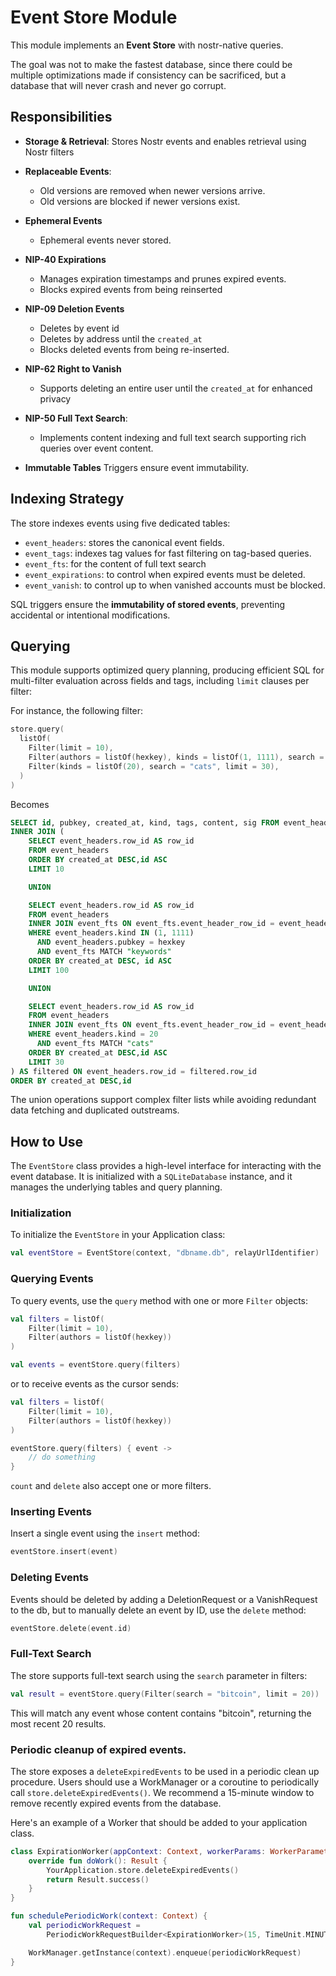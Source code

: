 # Event Store Module

This module implements an **Event Store** with nostr-native queries.

The goal was not to make the fastest database, since there could be multiple optimizations made if
consistency can be sacrificed, but a database that will never crash and never go corrupt.

## Responsibilities

- **Storage & Retrieval**:
  Stores Nostr events and enables retrieval using Nostr filters

- **Replaceable Events**:
  - Old versions are removed when newer versions arrive.
  - Old versions are blocked if newer versions exist.

- **Ephemeral Events**
  - Ephemeral events never stored.

- **NIP-40 Expirations**
  - Manages expiration timestamps and prunes expired events.
  - Blocks expired events from being reinserted

- **NIP-09 Deletion Events**
  - Deletes by event id
  - Deletes by address until the `created_at`
  - Blocks deleted events from being re-inserted.

- **NIP-62 Right to Vanish**
  - Supports deleting an entire user until the `created_at` for enhanced privacy

- **NIP-50 Full Text Search**:
  - Implements content indexing and full text search supporting rich queries over event content.

- **Immutable Tables**
  Triggers ensure event immutability.

## Indexing Strategy

The store indexes events using five dedicated tables:
- `event_headers`: stores the canonical event fields.
- `event_tags`: indexes tag values for fast filtering on tag-based queries.
- `event_fts`: for the content of full text search
- `event_expirations`: to control when expired events must be deleted.
- `event_vanish`: to control up to when vanished accounts must be blocked.

SQL triggers ensure the **immutability of stored events**, preventing accidental or intentional
modifications.

## Querying

This module supports optimized query planning, producing efficient SQL for multi-filter evaluation
across fields and tags, including `limit` clauses per filter:

For instance, the following filter:
```kotlin
store.query(
  listOf(
    Filter(limit = 10),
    Filter(authors = listOf(hexkey), kinds = listOf(1, 1111), search = "keywords", limit = 100),
    Filter(kinds = listOf(20), search = "cats", limit = 30),
  )
)
```

Becomes

```sql
SELECT id, pubkey, created_at, kind, tags, content, sig FROM event_headers
INNER JOIN (
	SELECT event_headers.row_id AS row_id
	FROM event_headers
	ORDER BY created_at DESC,id ASC
	LIMIT 10

	UNION

	SELECT event_headers.row_id AS row_id
	FROM event_headers
	INNER JOIN event_fts ON event_fts.event_header_row_id = event_headers.row_id
	WHERE event_headers.kind IN (1, 1111)
      AND event_headers.pubkey = hexkey
      AND event_fts MATCH "keywords"
	ORDER BY created_at DESC, id ASC
	LIMIT 100

	UNION

	SELECT event_headers.row_id AS row_id
	FROM event_headers
	INNER JOIN event_fts ON event_fts.event_header_row_id = event_headers.row_id
	WHERE event_headers.kind = 20
	  AND event_fts MATCH "cats"
	ORDER BY created_at DESC,id ASC
	LIMIT 30
) AS filtered ON event_headers.row_id = filtered.row_id
ORDER BY created_at DESC,id
```

The union operations support complex filter lists while avoiding redundant data fetching and
duplicated outstreams.

## How to Use

The `EventStore` class provides a high-level interface for interacting with the event database.
It is initialized with a `SQLiteDatabase` instance, and it manages the underlying tables and query planning.

### Initialization

To initialize the `EventStore` in your Application class:

```kotlin
val eventStore = EventStore(context, "dbname.db", relayUrlIdentifier)
```

### Querying Events

To query events, use the `query` method with one or more `Filter` objects:

```kotlin
val filters = listOf(
    Filter(limit = 10),
    Filter(authors = listOf(hexkey))
)

val events = eventStore.query(filters)
```

or to receive events as the cursor sends:

```kotlin
val filters = listOf(
    Filter(limit = 10),
    Filter(authors = listOf(hexkey))
)

eventStore.query(filters) { event ->
    // do something
}
```

`count` and `delete` also accept one or more filters.

### Inserting Events

Insert a single event using the `insert` method:

```kotlin
eventStore.insert(event)
```

### Deleting Events

Events should be deleted by adding a DeletionRequest or a VanishRequest to the db, but to manually
delete an event by ID, use the `delete` method:

```kotlin
eventStore.delete(event.id)
```

### Full-Text Search

The store supports full-text search using the `search` parameter in filters:

```kotlin
val result = eventStore.query(Filter(search = "bitcoin", limit = 20))
```

This will match any event whose content contains "bitcoin", returning the most recent 20 results.

### Periodic cleanup of expired events.

The store exposes a `deleteExpiredEvents` to be used in a periodic clean up procedure. Users
should use a WorkManager or a coroutine to periodically call `store.deleteExpiredEvents()`. We
recommend a 15-minute window to remove recently expired events from the database.

Here's an example of a Worker that should be added to your application class.

```kotlin
class ExpirationWorker(appContext: Context, workerParams: WorkerParameters) : Worker(appContext, workerParams) {
    override fun doWork(): Result {
        YourApplication.store.deleteExpiredEvents()
        return Result.success()
    }
}

fun schedulePeriodicWork(context: Context) {
    val periodicWorkRequest =
        PeriodicWorkRequestBuilder<ExpirationWorker>(15, TimeUnit.MINUTES).build()

    WorkManager.getInstance(context).enqueue(periodicWorkRequest)
}
```
